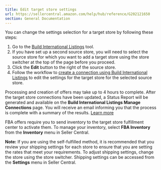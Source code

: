 ```yaml
---
title: Edit target store settings
url: https://sellercentral.amazon.com/help/hub/reference/G202121650
section: General Documentation
---
```


You can change the settings selection for a target store by following these
steps:

  

  1. Go to the [Build International Listings](/gp/global-selling/sync-offers/) tool.
  2. If you have set up a second source store, you will need to select the source store for which you want to add a target store using the store switcher at the top of the page before you proceed.
  3. Click the **Edit** button to the right of the source store.
  4. Follow the workflow to [create a connection using Build International Listings](/gp/help/202121580) to edit the settings for the target store for the selected source store.

Processing and creation of offers may take up to 4 hours to complete. After
the target store connections have been updated, a Status Report will be
generated and available on the **Build International Listings Manage
Connections** page. You will receive an email informing you that the process
is complete with a summary of the results. [Learn more](/gp/help/202121620)

FBA offers require you to send inventory to the target store fulfillment
center to activate them. To manage your inventory, select **FBA Inventory**
from the **Inventory** menu in Seller Central.

**Note:** If you are using the self-fulfilled method, it is recommended that
you review your shipping settings for each store to ensure that you are
setting the rates that meet your requirements. To adjust shipping settings,
change the store using the store switcher. Shipping settings can be accessed
from the **Settings** menu in Seller Central.

